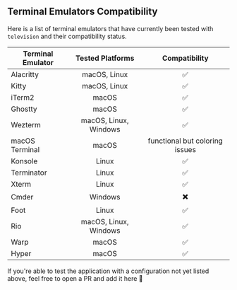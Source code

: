 ## Terminal Emulators Compatibility
Here is a list of terminal emulators that have currently been tested with `television` and their compatibility status.

| Terminal Emulator | Tested Platforms | Compatibility |
| --- | :---: | :---: |
| Alacritty | macOS, Linux | ✅ |
| Kitty | macOS, Linux | ✅ |
| iTerm2 | macOS | ✅ |
| Ghostty | macOS | ✅ |
| Wezterm | macOS, Linux, Windows | ✅ |
| macOS Terminal | macOS | functional but coloring issues |
| Konsole | Linux | ✅ |
| Terminator | Linux | ✅ |
| Xterm | Linux | ✅ |
| Cmder | Windows | ✖️ |
| Foot | Linux | ✅ |
| Rio | macOS, Linux, Windows | ✅ |
| Warp | macOS | ✅ |
| Hyper | macOS | ✅ |

If you're able to test the application with a configuration not yet listed above, feel free to open a PR and add it here 🙏
